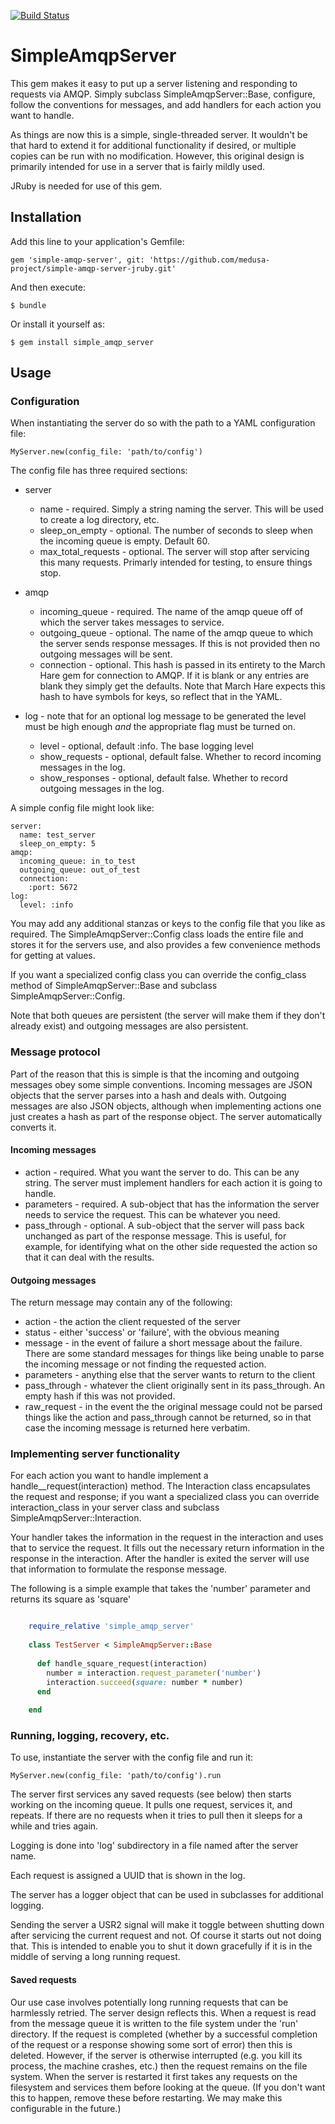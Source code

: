 [![Build Status](https://travis-ci.org/medusa-project/simple-amqp-server-jruby.svg?branch=master)](https://travis-ci.org/medusa-project/simple-amqp-server-jruby)

# SimpleAmqpServer

This gem makes it easy to put up a server listening and responding to requests via AMQP. Simply subclass SimpleAmqpServer::Base,
configure, follow the conventions for messages, and add handlers for each action you want to handle.

As things are now this is a simple, single-threaded server. It wouldn't be that hard to extend it for additional
functionality if desired, or multiple copies can be run with no modification. However, this original design
is primarily intended for use in a server that is fairly mildly used.

JRuby is needed for use of this gem.

## Installation

Add this line to your application's Gemfile:

    gem 'simple-amqp-server', git: 'https://github.com/medusa-project/simple-amqp-server-jruby.git'

And then execute:

    $ bundle

Or install it yourself as:

    $ gem install simple_amqp_server

## Usage

### Configuration

When instantiating the server do so with the path to a YAML configuration file:

    MyServer.new(config_file: 'path/to/config')
    
The config file has three required sections:

* server
    - name - required. Simply a string naming the server. This will be used to create a log directory, etc.
    - sleep_on_empty - optional. The number of seconds to sleep when the incoming queue is empty. Default 60.
    - max_total_requests - optional. The server will stop after servicing this many requests. Primarly intended
      for testing, to ensure things stop.

* amqp
    - incoming_queue - required. The name of the amqp queue off of which the server takes messages to service.
    - outgoing_queue - optional. The name of the amqp queue to which the server sends response messages. If this
     is not provided then no outgoing messages will be sent.
    - connection - optional. This hash is passed in its entirety to the March Hare gem for connection to AMQP. If it is
     blank or any entries are blank they simply get the defaults. Note that March Hare expects this hash to have 
      symbols for keys, so reflect that in the YAML.
      
* log - note that for an optional log message to be generated the level must be high enough *and* the appropriate 
flag must be turned on.
    - level - optional, default :info. The base logging level
    - show_requests - optional, default false. Whether to record incoming messages in the log.
    - show_responses - optional, default false. Whether to record outgoing messages in the log.
      
A simple config file might look like:
      
    server:
      name: test_server
      sleep_on_empty: 5
    amqp:
      incoming_queue: in_to_test
      outgoing_queue: out_of_test
      connection:
        :port: 5672  
    log:
      level: :info
  
You may add any additional stanzas or keys to the config file that you like as required. The SimpleAmqpServer::Config 
class loads the entire file and stores it for the servers use, and also provides a few convenience methods for getting
at values.

If you want a specialized config class you can override the config_class method of SimpleAmqpServer::Base and 
subclass SimpleAmqpServer::Config. 
 
Note that both queues are persistent (the server will make them if they don't already exist) and outgoing messages
 are also persistent. 

### Message protocol

Part of the reason that this is simple is that the incoming and outgoing messages obey some simple conventions. 
Incoming messages are JSON objects that the server parses into a hash and deals with. Outgoing messages are also
JSON objects, although when implementing actions one just creates a hash as part of the response object. The server
automatically converts it. 

#### Incoming messages

  * action - required. What you want the server to do. This can be any string. The server must implement handlers
  for each action it is going to handle.
  * parameters - required. A sub-object that has the information the server needs to service the request. This can 
  be whatever you need.
  * pass_through - optional. A sub-object that the server will pass back unchanged as part of the response message. 
   This is useful, for example, for identifying what on the other side requested the action so that it can deal with
   the results.

#### Outgoing messages

The return message may contain any of the following:

  * action - the action the client requested of the server
  * status - either 'success' or 'failure', with the obvious meaning
  * message - in the event of failure a short message about the failure. There are some standard messages for
  things like being unable to parse the incoming message or not finding the requested action.
  * parameters - anything else that the server wants to return to the client
  * pass_through - whatever the client originally sent in its pass_through. An empty hash if this was not provided.
  * raw_request - in the event the the original message could not be parsed things like the action and pass_through
  cannot be returned, so in that case the incoming message is returned here verbatim.

### Implementing server functionality

For each action you want to handle implement a handle_<action>_request(interaction) method. The Interaction class
encapsulates the request and response; if you want a specialized class you can override interaction_class in your
server class and subclass SimpleAmqpServer::Interaction.

Your handler takes the information in the request in the interaction and uses that to service the request. It fills out
the necessary return information in the response in the interaction. After the handler is exited the server will use that 
information to formulate the response message.

The following is a simple example that takes the 'number' parameter and returns its square as 'square'

```ruby

    require_relative 'simple_amqp_server'
    
    class TestServer < SimpleAmqpServer::Base
    
      def handle_square_request(interaction)
        number = interaction.request_parameter('number')
        interaction.succeed(square: number * number)
      end
    
    end
```

### Running, logging, recovery, etc.

To use, instantiate the server with the config file and run it:

    MyServer.new(config_file: 'path/to/config').run

The server first services any saved requests (see below) then starts working on the incoming queue. It pulls one request,
services it, and repeats. If there are no requests when it tries to pull then it sleeps for a while and tries again.

Logging is done into 'log' subdirectory in a file named after the server name.

Each request is assigned a UUID that is shown in the log.

The server has a logger object that can be used in subclasses for additional logging.

Sending the server a USR2 signal will make it toggle between shutting down after servicing the current request and not.
Of course it starts out not doing that. This is intended to enable you to shut it down gracefully if it is in the middle
of serving a long running request.

#### Saved requests

Our use case involves potentially long running requests that can be harmlessly retried. The server design reflects this.
When a request is read from the message queue it is written to the file system under the 'run' directory. If the request
is completed (whether by a successful completion of the request or a response showing some sort of error) then this is 
deleted. However, if the server is otherwise interrupted (e.g. you kill its process, the machine crashes, etc.) then the
request remains on the file system. When the server is restarted it first takes any requests on the filesystem and services
them before looking at the queue. (If you don't want this to happen, remove these before restarting. We may make this
configurable in the future.)


